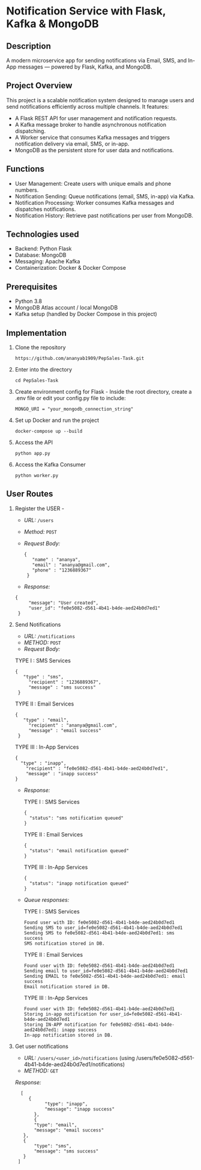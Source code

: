 # Notification Service with Flask, Kafka & MongoDB

## Description

A modern microservice app for sending notifications via Email, SMS, and In-App messages — powered by Flask, Kafka, and MongoDB.

## Project Overview

This project is a scalable notification system designed to manage users and send notifications efficiently across multiple channels. It features:
  - A Flask REST API for user management and notification requests.
  - A Kafka message broker to handle asynchronous notification dispatching.
  - A Worker service that consumes Kafka messages and triggers notification delivery via email, SMS, or in-app.
  - MongoDB as the persistent store for user data and notifications.

## Functions

  - User Management: Create users with unique emails and phone numbers.
  - Notification Sending: Queue notifications (email, SMS, in-app) via Kafka.
  - Notification Processing: Worker consumes Kafka messages and dispatches notifications.
  - Notification History: Retrieve past notifications per user from MongoDB.

## Technologies used

  - Backend: Python Flask 
  - Database: MongoDB 
  - Messaging: Apache Kafka 
  - Containerization: Docker & Docker Compose

## Prerequisites

  - Python 3.8
  - MongoDB Atlas account / local MongoDB
  - Kafka setup (handled by Docker Compose in this project)

## Implementation

1. Clone the repository
   ```
   https://github.com/ananyab1909/PepSales-Task.git
   ```

3. Enter into the directory
   ```
   cd PepSales-Task
   ```

5. Create environment config for Flask - Inside the root directory, create a .env file or edit your config.py file to include:
    ```
    MONGO_URI = "your_mongodb_connection_string"
    ```

7. Set up Docker and run the project
   ```
   docker-compose up --build
   ```

9. Access the API
     ```
     python app.py
     ```

11. Access the Kafka Consumer
     ```
     python worker.py
     ```

## User Routes

1. Register the USER -
   
   - *URL:* `/users`
   - *Method:* `POST`
   - *Request Body:*
   
     ```
     {
        "name" : "ananya", 
      	"email" : "ananya@gmail.com",
      	"phone" : "1236889367" 
      }
     ```
   - *Response:*
   ```
   {
    	"message": "User created",
    	"user_id": "fe0e5082-d561-4b41-b4de-aed24b0d7ed1"
    }
   ```

3. Send Notifications

   - *URL:* `/notifications`
   - *METHOD:* `POST`
   - *Request Body:*
   
   TYPE I : SMS Services
   ```
   {
      "type" : "sms", 
    	"recipient" : "1236889367",
    	"message" : "sms success" 
    }
   ```
   
   TYPE II : Email Services
   ```
   {
      "type" : "email", 
    	"recipient" : "ananya@gmail.com",
    	"message" : "email success" 
    }
   ```
   TYPE III : In-App Services
    ```
    {
      "type" : "inapp", 
    	"recipient" : "fe0e5082-d561-4b41-b4de-aed24b0d7ed1",
    	"message" : "inapp success" 
    }
    ```

    - *Response:*
    
      TYPE I : SMS Services
      ```
      {
      	"status": "sms notification queued"
      }
      ```
      
      TYPE II : Email Services
      ```
      {
      	"status": "email notification queued"
      }
      ```
    
      TYPE III : In-App Services
      ```
      {
      	"status": "inapp notification queued"
      }
      ```
  
    - *Queue responses:*
    
      TYPE I : SMS Services
      ```
      Found user with ID: fe0e5082-d561-4b41-b4de-aed24b0d7ed1
      Sending SMS to user_id=fe0e5082-d561-4b41-b4de-aed24b0d7ed1
      Sending SMS to fe0e5082-d561-4b41-b4de-aed24b0d7ed1: sms success
      SMS notification stored in DB.
      ```
  
      TYPE II : Email Services
      ```
      Found user with ID: fe0e5082-d561-4b41-b4de-aed24b0d7ed1
      Sending email to user_id=fe0e5082-d561-4b41-b4de-aed24b0d7ed1
      Sending EMAIL to fe0e5082-d561-4b41-b4de-aed24b0d7ed1: email success     
      Email notification stored in DB.
      ```
    
      TYPE III : In-App Services
      ```
      Found user with ID: fe0e5082-d561-4b41-b4de-aed24b0d7ed1
      Storing in-app notification for user_id=fe0e5082-d561-4b41-b4de-aed24b0d7ed1
      Storing IN-APP notification for fe0e5082-d561-4b41-b4de-aed24b0d7ed1: inapp success
      In-app notification stored in DB.
      ```
      
  4. Get user notifications
     
     - *URL:* `/users/<user_id>/notifications` (using /users/fe0e5082-d561-4b41-b4de-aed24b0d7ed1/notifications)
     - *METHOD:* `GET`
  
     *Response:*
     ```
       [
      	  {
        		"type": "inapp",
        		"message": "inapp success"
        	},
        	{
      		"type": "email",
      		"message": "email success"
      	},
      	{
      		"type": "sms",
      		"message": "sms success"
      	}
      ]
     ```
